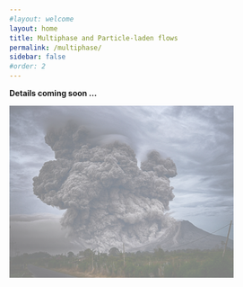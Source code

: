 ```yaml
---
#layout: welcome
layout: home
title: Multiphase and Particle-laden flows
permalink: /multiphase/
sidebar: false
#order: 2
---
```


**Details coming soon ...**
<!--<img src="/assets/img/Mount_Sinabung_Indonesia.jpg" width="300" height=auto>-->
<style>
img {
  opacity: 0.5;
}
</style>

<body>
  <img src="/assets/img/Mount_Sinabung_Indonesia.jpg" width="400" height=auto>
</body>
